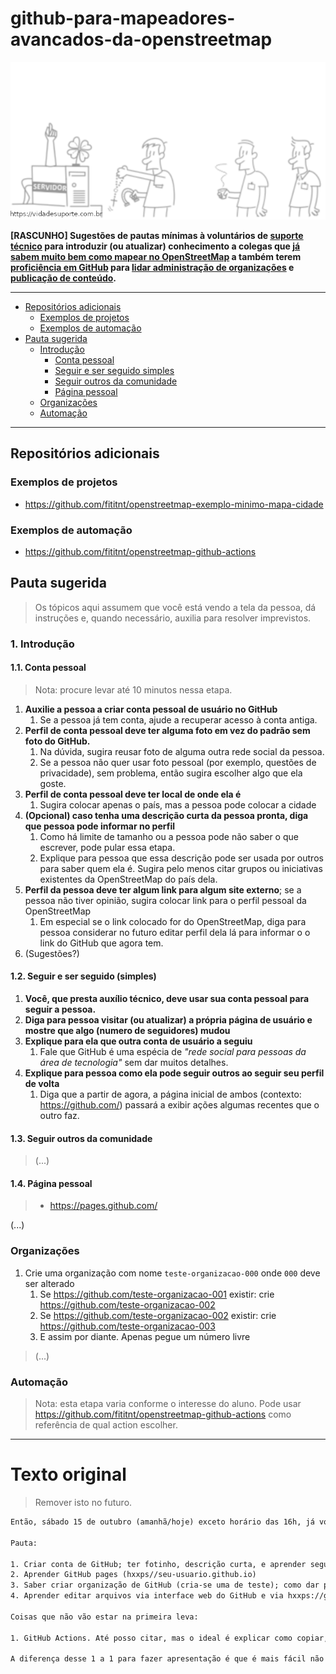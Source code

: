 # github-para-mapeadores-avancados-da-openstreetmap
![img/vida-de-suporte.png](img/banner-vida-de-suporte.png)

**[RASCUNHO] Sugestões de pautas mínimas à voluntários de [suporte técnico](https://pt.wikipedia.org/wiki/Suporte_t%C3%A9cnico) para introduzir (ou atualizar) conhecimento a colegas que [já sabem muito bem como mapear no OpenStreetMap](https://www.openstreetmap.org/help) a também terem [proficiência em GitHub](https://docs.github.com/pt) para [lidar administração de organizações](https://docs.github.com/pt/organizations) e [publicação de conteúdo](https://pages.github.com/).**


---

<!-- TOC depthfrom:2 -->

- [Repositórios adicionais](#reposit%C3%B3rios-adicionais)
    - [Exemplos de projetos](#exemplos-de-projetos)
    - [Exemplos de automação](#exemplos-de-automa%C3%A7%C3%A3o)
- [Pauta sugerida](#pauta-sugerida)
    - [Introdução](#introdu%C3%A7%C3%A3o)
        - [Conta pessoal](#conta-pessoal)
        - [Seguir e ser seguido simples](#seguir-e-ser-seguido-simples)
        - [Seguir outros da comunidade](#seguir-outros-da-comunidade)
        - [Página pessoal](#p%C3%A1gina-pessoal)
    - [Organizações](#organiza%C3%A7%C3%B5es)
    - [Automação](#automa%C3%A7%C3%A3o)

<!-- /TOC -->

---

<!--
## Publico alvo

O público alvo deste guia são pessoas dispostas a dar suporte 1 a 1 preferencialmente por videoconferência em seções curtas para ajudar com o ecossistema do GitHub para pessoas que já tenham proficiência com OpenStreetMap.
-->

## Repositórios adicionais

### Exemplos de projetos
- https://github.com/fititnt/openstreetmap-exemplo-minimo-mapa-cidade

### Exemplos de automação
- https://github.com/fititnt/openstreetmap-github-actions

## Pauta sugerida

> Os tópicos aqui assumem que você está vendo a tela da pessoa, dá instruções e, quando necessário, auxilia para resolver imprevistos.

### 1. Introdução

#### 1.1. Conta pessoal

> Nota: procure levar até 10 minutos nessa etapa.

1. **Auxilie a pessoa a criar conta pessoal de usuário no GitHub**
    1. Se a pessoa já tem conta, ajude a recuperar acesso à conta antiga.
2. **Perfil de conta pessoal deve ter alguma foto em vez do padrão sem foto do GitHub.**
    1. Na dúvida, sugira reusar foto de alguma outra rede social da pessoa.
    2. Se a pessoa não quer usar foto pessoal (por exemplo, questões de privacidade), sem problema, então sugira escolher algo que ela goste.
3. **Perfil de conta pessoal deve ter local de onde ela é**
    1. Sugira colocar apenas o país, mas a pessoa pode colocar a cidade
4. **(Opcional) caso tenha uma descrição curta da pessoa pronta, diga que pessoa pode informar no perfil**
    1. Como há limite de tamanho ou a pessoa pode não saber o que escrever, pode pular essa etapa.
    2. Explique para pessoa que essa descrição pode ser usada por outros para saber quem ela é. Sugira pelo menos citar grupos ou iniciativas existentes da OpenStreetMap do país dela.
5. **Perfil da pessoa deve ter algum link para algum site externo**; se a pessoa não tiver opinião, sugira colocar link para o perfil pessoal da OpenStreetMap
    1. Em especial se o link colocado for do OpenStreetMap, diga para pessoa considerar no futuro editar perfil dela lá para informar o o link do GitHub que agora tem.
6. (Sugestões?)

#### 1.2. Seguir e ser seguido (simples)

1. **Você, que presta auxílio técnico, deve usar sua conta pessoal para seguir a pessoa.**
2. **Diga para pessoa visitar (ou atualizar) a própria página de usuário e mostre que algo (numero de seguidores) mudou**
3. **Explique para ela que outra conta de usuário a seguiu**
    1. Fale que GitHub é uma espécia de _"rede social para pessoas da área de tecnologia"_ sem dar muitos detalhes.
4. **Explique para pessoa como ela pode seguir outros ao seguir seu perfil de volta**
    1. Diga que a partir de agora, a página inicial de ambos (contexto: https://github.com/) passará a exibir ações algumas recentes que o outro faz.

<!--
2. **Avise a pessoa que ela recebeu uma notificação, sugira ver o que significa clicando no "sininho"**
    1. Contexto: o sininho leva para tela https://github.com/notifications.
-->

#### 1.3. Seguir outros da comunidade

> (...)

#### 1.4. Página pessoal

> - https://pages.github.com/

(...)

### Organizações

1. Crie uma organização com nome `teste-organizacao-000` onde `000` deve ser alterado
   1. Se <https://github.com/teste-organizacao-001> existir: crie <https://github.com/teste-organizacao-002>
   2. Se <https://github.com/teste-organizacao-002> existir: crie <https://github.com/teste-organizacao-003>
   3. E assim por diante. Apenas pegue um número livre
> (...)

### Automação

> Nota: esta etapa varia conforme o interesse do aluno.
> Pode usar <https://github.com/fititnt/openstreetmap-github-actions> como referência de qual action escolher.


---

# Texto original

> Remover isto no futuro.

```txt
Então, sábado 15 de outubro (amanhã/hoje) exceto horário das 16h, já vou começar com todo mundo fazendo 1 a 1. Periodo da tarde. Chamo no Hangout/Whatsapp/Skype seja o que for, mas tenho que ouvir a voz da pessoa e ver a tela do computador. Tempo médio: de 20 a 40 minutos (se precisar mais, vai outras secções curtas). Minha ideia é começar com pessoal que já é ativo na OSM mas não sabe github.

Pauta:

1. Criar conta de GitHub; ter fotinho, descrição curta, e aprender seguir os os colegas.
2. Aprender GitHub pages (hxxps//seu-usuario.github.io)
3. Saber criar organização de GitHub (cria-se uma de teste); como dar permissões para membros por organização e por repositório)
4. Aprender editar arquivos via interface web do GitHub e via hxxps://github.dev/ (abre um VS Codes no navegador)

Coisas que não vão estar na primeira leva:

1. GitHub Actions. Até posso citar, mas o ideal é explicar como copiar, dar fork etc.

A diferença desse 1 a 1 para fazer apresentação é que é mais fácil não só para vocês, mas para quem ajuda. Isso é parecido com suporte técnico "avançado" (tipo suporte de computador, só que online): pode até ter documentação e vídeo, mas a pessoa pode travar por causa que um problema como antivírus dela (ou sem querer digitar site errado) leva numa tela diferente; daí que ver ao vivo é mais rápido do que explicar por texto.
```

